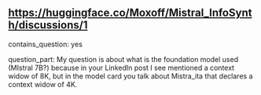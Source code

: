 ## https://huggingface.co/Moxoff/Mistral_InfoSynth/discussions/1

contains_question: yes

question_part: My question is about what is the foundation model used (MIstral 7B?) because in your LinkedIn post I see mentioned a context widow of 8K, but in the model card you talk about Mistra_ita that declares a context widow of 4K.